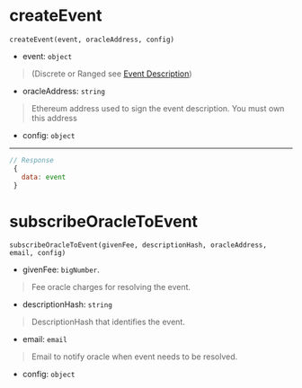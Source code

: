 # createEvent
`createEvent(event, oracleAddress, config)`

  * event: `object`
  > (Discrete or Ranged see [Event Description](/api_reference/eventDescription))

  * oracleAddress: `string`
  > Ethereum address used to sign the event description. You must own this address

  * config: `object`
  
------
```js
// Response
 {
   data: event
 }
```

# subscribeOracleToEvent
`subscribeOracleToEvent(givenFee, descriptionHash, oracleAddress, email, config)`

* givenFee: `bigNumber`.
> Fee oracle charges for resolving the event.

* descriptionHash: `string`
> DescriptionHash that identifies the event.

* email: `email`
> Email to notify oracle when event needs to be resolved.

* config: `object`
